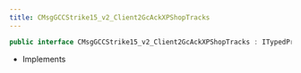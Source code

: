 ```yaml
---
title: CMsgGCCStrike15_v2_Client2GcAckXPShopTracks
---
```


```csharp
public interface CMsgGCCStrike15_v2_Client2GcAckXPShopTracks : ITypedProtobuf<CMsgGCCStrike15_v2_Client2GcAckXPShopTracks>, INativeHandle
```

- Implements

